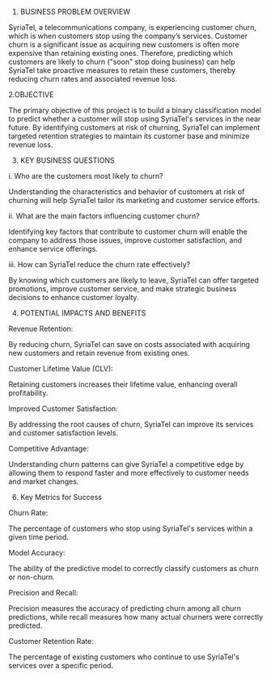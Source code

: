1. BUSINESS PROBLEM OVERVIEW

  SyriaTel, a telecommunications company, is experiencing customer churn, which is when customers stop using the company’s services. Customer churn is a significant issue as 
  acquiring new customers is often more expensive than retaining existing ones. Therefore, predicting which customers are likely to churn ("soon" stop doing business) can 
  help SyriaTel take proactive measures to retain these customers, thereby reducing churn rates and associated revenue loss.

2.OBJECTIVE

  The primary objective of this project is to build a binary classification model to predict whether a customer will stop using SyriaTel's services in the near future. By 
  identifying customers at risk of churning, SyriaTel can implement targeted retention strategies to maintain its customer base and minimize revenue loss.

3. KEY BUSINESS QUESTIONS

  i. Who are the customers most likely to churn?
  
Understanding the characteristics and behavior of customers at risk of churning will help SyriaTel tailor its marketing and customer service efforts.

  ii. What are the main factors influencing customer churn?
  
Identifying key factors that contribute to customer churn will enable the company to address those issues, improve customer satisfaction, and enhance service offerings.

  iii. How can SyriaTel reduce the churn rate effectively?
  
By knowing which customers are likely to leave, SyriaTel can offer targeted promotions, improve customer service, and make strategic business decisions to enhance customer loyalty.



4. POTENTIAL IMPACTS AND BENEFITS
   
Revenue Retention:

By reducing churn, SyriaTel can save on costs associated with acquiring new customers and retain revenue from existing ones.

Customer Lifetime Value (CLV):

Retaining customers increases their lifetime value, enhancing overall profitability.

Improved Customer Satisfaction: 

By addressing the root causes of churn, SyriaTel can improve its services and customer satisfaction levels.

Competitive Advantage: 

Understanding churn patterns can give SyriaTel a competitive edge by allowing them to respond faster and more effectively to customer needs and market changes.


6. Key Metrics for Success
   
Churn Rate: 

The percentage of customers who stop using SyriaTel's services within a given time period.

Model Accuracy: 

The ability of the predictive model to correctly classify customers as churn or non-churn.

Precision and Recall: 

Precision measures the accuracy of predicting churn among all churn predictions, while recall measures how many actual churners were correctly predicted.

Customer Retention Rate: 

The percentage of existing customers who continue to use SyriaTel's services over a specific period.
